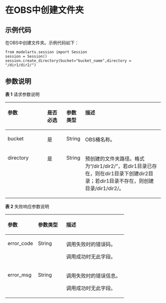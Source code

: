 # 在OBS中创建文件夹<a name="modelarts_04_0128"></a>

## 示例代码<a name="zh-cn_topic_0173848864_section20261580353"></a>

在OBS中创建文件夹。示例代码如下：

```
from modelarts.session import Session
session = Session()
session.create_directory(bucket="bucket_name",directory = "/dir1/dir2/")
```

## 参数说明<a name="zh-cn_topic_0173848864_section12298769610"></a>

**表 1**  请求参数说明

<a name="zh-cn_topic_0173848864_table155461191218"></a>
<table><thead align="left"><tr id="zh-cn_topic_0173848864_row254817912212"><th class="cellrowborder" valign="top" width="25.630000000000003%" id="mcps1.2.5.1.1"><p id="zh-cn_topic_0173848864_p12549899214"><a name="zh-cn_topic_0173848864_p12549899214"></a><a name="zh-cn_topic_0173848864_p12549899214"></a>参数</p>
</th>
<th class="cellrowborder" valign="top" width="12.410000000000002%" id="mcps1.2.5.1.2"><p id="zh-cn_topic_0173848864_p3552101193813"><a name="zh-cn_topic_0173848864_p3552101193813"></a><a name="zh-cn_topic_0173848864_p3552101193813"></a>是否必选</p>
</th>
<th class="cellrowborder" valign="top" width="11.32%" id="mcps1.2.5.1.3"><p id="zh-cn_topic_0173848864_p1755169172118"><a name="zh-cn_topic_0173848864_p1755169172118"></a><a name="zh-cn_topic_0173848864_p1755169172118"></a>参数类型</p>
</th>
<th class="cellrowborder" valign="top" width="50.64000000000001%" id="mcps1.2.5.1.4"><p id="zh-cn_topic_0173848864_p55521998211"><a name="zh-cn_topic_0173848864_p55521998211"></a><a name="zh-cn_topic_0173848864_p55521998211"></a>描述</p>
</th>
</tr>
</thead>
<tbody><tr id="zh-cn_topic_0173848864_row1530181931"><td class="cellrowborder" valign="top" width="25.630000000000003%" headers="mcps1.2.5.1.1 "><p id="zh-cn_topic_0173848864_p8675871731"><a name="zh-cn_topic_0173848864_p8675871731"></a><a name="zh-cn_topic_0173848864_p8675871731"></a>bucket</p>
</td>
<td class="cellrowborder" valign="top" width="12.410000000000002%" headers="mcps1.2.5.1.2 "><p id="zh-cn_topic_0173848864_p6675978319"><a name="zh-cn_topic_0173848864_p6675978319"></a><a name="zh-cn_topic_0173848864_p6675978319"></a>是</p>
</td>
<td class="cellrowborder" valign="top" width="11.32%" headers="mcps1.2.5.1.3 "><p id="zh-cn_topic_0173848864_p46751171339"><a name="zh-cn_topic_0173848864_p46751171339"></a><a name="zh-cn_topic_0173848864_p46751171339"></a>String</p>
</td>
<td class="cellrowborder" valign="top" width="50.64000000000001%" headers="mcps1.2.5.1.4 "><p id="zh-cn_topic_0173848864_p467516712319"><a name="zh-cn_topic_0173848864_p467516712319"></a><a name="zh-cn_topic_0173848864_p467516712319"></a>OBS桶名称。</p>
</td>
</tr>
<tr id="zh-cn_topic_0173848864_row1823612338105"><td class="cellrowborder" valign="top" width="25.630000000000003%" headers="mcps1.2.5.1.1 "><p id="zh-cn_topic_0173848864_p202361133171010"><a name="zh-cn_topic_0173848864_p202361133171010"></a><a name="zh-cn_topic_0173848864_p202361133171010"></a>directory</p>
</td>
<td class="cellrowborder" valign="top" width="12.410000000000002%" headers="mcps1.2.5.1.2 "><p id="zh-cn_topic_0173848864_p323620334108"><a name="zh-cn_topic_0173848864_p323620334108"></a><a name="zh-cn_topic_0173848864_p323620334108"></a>是</p>
</td>
<td class="cellrowborder" valign="top" width="11.32%" headers="mcps1.2.5.1.3 "><p id="zh-cn_topic_0173848864_p11236103314102"><a name="zh-cn_topic_0173848864_p11236103314102"></a><a name="zh-cn_topic_0173848864_p11236103314102"></a>String</p>
</td>
<td class="cellrowborder" valign="top" width="50.64000000000001%" headers="mcps1.2.5.1.4 "><p id="zh-cn_topic_0173848864_p1923683317105"><a name="zh-cn_topic_0173848864_p1923683317105"></a><a name="zh-cn_topic_0173848864_p1923683317105"></a>预创建的文件夹路径。格式为<span class="filepath" id="filepath670214255124"><a name="filepath670214255124"></a><a name="filepath670214255124"></a>“/dir1/dir2/”</span>，若dir1目录已存在，则在dir1目录下创建dir2目录；若dir1目录不存在，则创建目录/dir1/dir2/。</p>
</td>
</tr>
</tbody>
</table>

**表 2**  失败响应参数说明

<a name="zh-cn_topic_0173848864_table55928961173927"></a>
<table><thead align="left"><tr id="zh-cn_topic_0173848864_row40618446173927"><th class="cellrowborder" valign="top" width="25.490000000000002%" id="mcps1.2.4.1.1"><p id="zh-cn_topic_0173848864_p1631242217407"><a name="zh-cn_topic_0173848864_p1631242217407"></a><a name="zh-cn_topic_0173848864_p1631242217407"></a>参数</p>
</th>
<th class="cellrowborder" valign="top" width="23.72%" id="mcps1.2.4.1.2"><p id="zh-cn_topic_0173848864_p5427574117407"><a name="zh-cn_topic_0173848864_p5427574117407"></a><a name="zh-cn_topic_0173848864_p5427574117407"></a>参数类型</p>
</th>
<th class="cellrowborder" valign="top" width="50.79%" id="mcps1.2.4.1.3"><p id="zh-cn_topic_0173848864_p12364118914"><a name="zh-cn_topic_0173848864_p12364118914"></a><a name="zh-cn_topic_0173848864_p12364118914"></a>描述</p>
</th>
</tr>
</thead>
<tbody><tr id="zh-cn_topic_0173848864_row11062410173927"><td class="cellrowborder" valign="top" width="25.490000000000002%" headers="mcps1.2.4.1.1 "><p id="zh-cn_topic_0173848864_p688954611624"><a name="zh-cn_topic_0173848864_p688954611624"></a><a name="zh-cn_topic_0173848864_p688954611624"></a>error_code</p>
</td>
<td class="cellrowborder" valign="top" width="23.72%" headers="mcps1.2.4.1.2 "><p id="zh-cn_topic_0173848864_p3804851211624"><a name="zh-cn_topic_0173848864_p3804851211624"></a><a name="zh-cn_topic_0173848864_p3804851211624"></a>String</p>
</td>
<td class="cellrowborder" valign="top" width="50.79%" headers="mcps1.2.4.1.3 "><p id="zh-cn_topic_0173848864_p156551524172412"><a name="zh-cn_topic_0173848864_p156551524172412"></a><a name="zh-cn_topic_0173848864_p156551524172412"></a>调用失败时的错误码。</p>
<p id="zh-cn_topic_0173848864_p6203060911624"><a name="zh-cn_topic_0173848864_p6203060911624"></a><a name="zh-cn_topic_0173848864_p6203060911624"></a>调用成功时无此字段。</p>
</td>
</tr>
<tr id="zh-cn_topic_0173848864_row52351653173927"><td class="cellrowborder" valign="top" width="25.490000000000002%" headers="mcps1.2.4.1.1 "><p id="zh-cn_topic_0173848864_p4368550411624"><a name="zh-cn_topic_0173848864_p4368550411624"></a><a name="zh-cn_topic_0173848864_p4368550411624"></a>error_msg</p>
</td>
<td class="cellrowborder" valign="top" width="23.72%" headers="mcps1.2.4.1.2 "><p id="zh-cn_topic_0173848864_p6574380911624"><a name="zh-cn_topic_0173848864_p6574380911624"></a><a name="zh-cn_topic_0173848864_p6574380911624"></a>String</p>
</td>
<td class="cellrowborder" valign="top" width="50.79%" headers="mcps1.2.4.1.3 "><p id="zh-cn_topic_0173848864_p1277593619"><a name="zh-cn_topic_0173848864_p1277593619"></a><a name="zh-cn_topic_0173848864_p1277593619"></a>调用失败时的错误信息。</p>
<p id="zh-cn_topic_0173848864_p2364831411624"><a name="zh-cn_topic_0173848864_p2364831411624"></a><a name="zh-cn_topic_0173848864_p2364831411624"></a>调用成功时无此字段。</p>
</td>
</tr>
</tbody>
</table>


